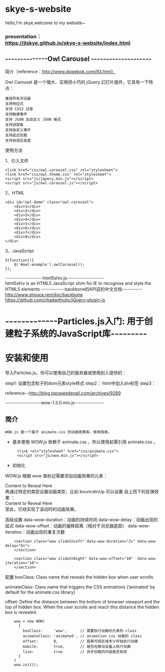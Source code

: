 # skye-s-website
hello,I'm skye,welcome to my website~

### presentation：<br>https://jlskye.github.io/skye-s-website/index.html
## --------------Owl Carousel --------------------
简介（reference：http://www.dowebok.com/93.html）

Owl Carousel 是一个强大、实用但小巧的 jQuery 幻灯片插件，它具有一下特点：

    兼容所有浏览器
    支持响应式
    支持 CSS3 过度
    支持触摸事件
    支持 JSON 及自定义 JSON 格式
    支持进度条
    支持自定义事件
    支持延迟加载
    支持自适应高度

使用方法

1、引入文件

    <link href="css/owl.carousel.css" rel="stylesheet">
    <link href="css/owl.theme.css" rel="stylesheet">
    <script src="js/jquery.min.js"></script>
    <script src="js/owl.carousel.js"></script>
2、HTML

    <div id="owl-demo" class="owl-carousel">
        <div>1</div>
        <div>2</div>
        <div>3</div>
        <div>4</div>
        <div>5</div>
        <div>6</div>
        <div>7</div>
        <div>8</div>
    </div>
3、JavaScript

    $(function(){
        $('#owl-example').owlCarousel();
    });

-------------------html5shiv.js-------------------<br>
html5shiv is an HTML5 JavaScript shim for IE to recognise and style the HTML5 elements
------------backbone的API这的中文文档----------<br>
http://www.shouce.ren/doc/backbone<br>
https://github.com/chadwithuhc/jQuery-plugin-js<br>
# -------------Particles.js入门: 用于创建粒子系统的JavaScript库---------
# 安装和使用

导入Particles.js，你可以使用自己的服务器或使用别人提供的：

<script src="//cdn.jsdelivr.net/particles.js/2.0.0/particles.min.js"></script>
step1:
        设置包含粒子的dom元素style样式
step2：
        html中加入div标签
step3：
           <script>
              particlesJS(); //初始化库并使用默认参数创建一个基本的粒子系统
           </script>

 reference--http://blog.topspeedsnail.com/archives/9289

------------------wow-1.3.0.min.js---------------
## 简介
    WOW.js 是一个基于 animate.css 的动画效果库，使用简单。

- 基本使用
    WOW.js 依赖于 animate.css ，所以使用前需引用 animate.css 。

        <link rel="stylesheet" href="css/animate.css">
        <script src="js/wow.min.js"></script>
- 初始化
        <script>
         new WOW().init();
        </script>

WOW.js 根据 wow 类标记需要添加动画效果的元素：
        <div class="wow">
          Content to Reveal Here
        </div>
再通过特定的类型设置动画类型，比如 bounceInUp 可以设置 自上而下的反弹效果 ：
        <div class="wow bounceInUp">
          Content to Reveal Here
        </div>
至此，已经实现了滚动时的动画效果。

高级设置
   data-wow-duration：动画的持续时间
   data-wow-delay：动画出现的延迟
   data-wow-offset：动画的偏移距离（相对于浏览器底部）
   data-wow-iteration：动画出现的重复次数

        <section class="wow slideInLeft" data-wow-duration="2s" data-wow-delay="5s">
        </section>

        <section class="wow slideInRight" data-wow-offset="10"  data-wow-iteration="10">
        </section>
配置
boxClass: Class name that reveals the hidden box when user scrolls.

animateClass: Class name that triggers the CSS animations (’animated’ by default for the animate.css library)

offset: Define the distance between the bottom of browser viewport and the top of hidden box. When the user scrolls and reach this distance the hidden box is revealed.

        wow = new WOW(
          {
            boxClass:     'wow',      // 需要执行动画的元素的 class
            animateClass: 'animated', // animation.css 动画的 class
            offset:       0,          // 距离可视区域多少开始执行动画
            mobile:       true,       // 是否在移动设备上执行动画
            live:         true        // 异步加载的内容是否有效
          }
        )
        wow.init();
